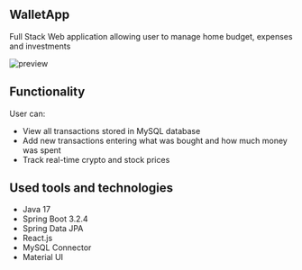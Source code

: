  <h2>WalletApp</h2>
 
 <p>Full Stack Web application allowing user to manage home budget, expenses and investments</p>

![preview](https://github.com/kubicaaaa/WalletApp/assets/136459875/0d6b9962-56c3-4b60-a293-6511f67893dc)


<h2>Functionality</h2>

 User can:
 <ul>
  <li>View all transactions stored in MySQL database</li>
  <li>Add new transactions entering what was bought and how much money was spent</li>
  <li>Track real-time crypto and stock prices</li>
 </ul>



<h2>Used tools and technologies</h2>

<ul>
  <li>Java 17</li>
  <li>Spring Boot 3.2.4</li>
  <li>Spring Data JPA</li>
  <li>React.js</li>
  <li>MySQL Connector</li>
  <li>Material UI</li>
</ul>
